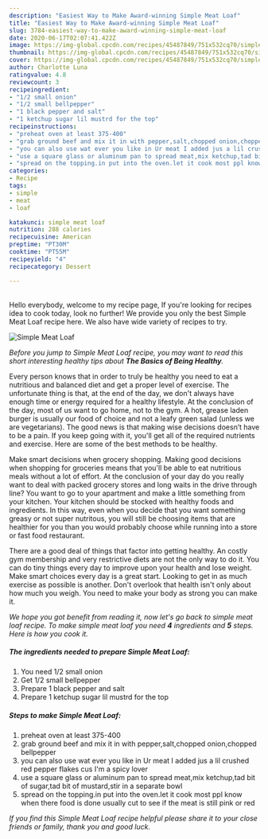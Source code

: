 ```yaml
---
description: "Easiest Way to Make Award-winning Simple Meat Loaf"
title: "Easiest Way to Make Award-winning Simple Meat Loaf"
slug: 3784-easiest-way-to-make-award-winning-simple-meat-loaf
date: 2020-06-17T02:07:41.422Z
image: https://img-global.cpcdn.com/recipes/45487849/751x532cq70/simple-meat-loaf-recipe-main-photo.jpg
thumbnail: https://img-global.cpcdn.com/recipes/45487849/751x532cq70/simple-meat-loaf-recipe-main-photo.jpg
cover: https://img-global.cpcdn.com/recipes/45487849/751x532cq70/simple-meat-loaf-recipe-main-photo.jpg
author: Charlotte Luna
ratingvalue: 4.8
reviewcount: 3
recipeingredient:
- "1/2 small onion"
- "1/2 small bellpepper"
- "1 black pepper and salt"
- "1 ketchup sugar lil mustrd for the top"
recipeinstructions:
- "preheat oven at least 375-400"
- "grab ground beef and mix it in with pepper,salt,chopped onion,chopped bellpepper"
- "you can also use wat ever you like in Ur meat I added jus a lil crushed red pepper flakes cus I&#39;m a spicy lover"
- "use a square glass or aluminum pan to spread meat,mix ketchup,tad bit of sugar,tad bit of mustard,stir in a separate bowl"
- "spread on the topping.in put into the oven.let it cook most ppl know when there food is done usually cut to see if the meat is still pink or red"
categories:
- Recipe
tags:
- simple
- meat
- loaf

katakunci: simple meat loaf 
nutrition: 288 calories
recipecuisine: American
preptime: "PT30M"
cooktime: "PT55M"
recipeyield: "4"
recipecategory: Dessert

---
```

<br>
Hello everybody, welcome to my recipe page, If you're looking for recipes idea to cook today, look no further! We provide you only the best Simple Meat Loaf recipe here. We also have wide variety of recipes to try.
<br>


![Simple Meat Loaf](https://img-global.cpcdn.com/recipes/45487849/751x532cq70/simple-meat-loaf-recipe-main-photo.jpg)

<i>Before you jump to Simple Meat Loaf recipe, you may want to read this short interesting healthy tips about <strong>The Basics of Being Healthy</strong>.</i>

Every person knows that in order to truly be healthy you need to eat a nutritious and balanced diet and get a proper level of exercise. The unfortunate thing is that, at the end of the day, we don't always have enough time or energy required for a healthy lifestyle. At the conclusion of the day, most of us want to go home, not to the gym. A hot, grease laden burger is usually our food of choice and not a leafy green salad (unless we are vegetarians). The good news is that making wise decisions doesn’t have to be a pain. If you keep going with it, you'll get all of the required nutrients and exercise. Here are some of the best methods to be healthy.

Make smart decisions when grocery shopping. Making good decisions when shopping for groceries means that you'll be able to eat nutritious meals without a lot of effort. At the conclusion of your day do you really want to deal with packed grocery stores and long waits in the drive through line? You want to go to your apartment and make a little something from your kitchen. Your kitchen should be stocked with healthy foods and ingredients. In this way, even when you decide that you want something greasy or not super nutritous, you will still be choosing items that are healthier for you than you would probably choose while running into a store or fast food restaurant.

There are a good deal of things that factor into getting healthy. An costly gym membership and very restrictive diets are not the only way to do it. You can do tiny things every day to improve upon your health and lose weight. Make smart choices every day is a great start. Looking to get in as much exercise as possible is another. Don't overlook that health isn't only about how much you weigh. You need to make your body as strong you can make it. 


<i>We hope you got benefit from reading it, now let's go back to simple meat loaf recipe. To make simple meat loaf you need <strong>4</strong> ingredients and <strong>5</strong> steps. Here is how you cook it.
</i>

##### The ingredients needed to prepare Simple Meat Loaf:

1. You need 1/2 small onion
1. Get 1/2 small bellpepper
1. Prepare 1 black pepper and salt
1. Prepare 1 ketchup sugar lil mustrd for the top


##### Steps to make Simple Meat Loaf:

1. preheat oven at least 375-400
1. grab ground beef and mix it in with pepper,salt,chopped onion,chopped bellpepper
1. you can also use wat ever you like in Ur meat I added jus a lil crushed red pepper flakes cus I&#39;m a spicy lover
1. use a square glass or aluminum pan to spread meat,mix ketchup,tad bit of sugar,tad bit of mustard,stir in a separate bowl
1. spread on the topping.in put into the oven.let it cook most ppl know when there food is done usually cut to see if the meat is still pink or red


<i>If you find this Simple Meat Loaf recipe helpful please share it to your close friends or family, thank you and good luck.</i>
